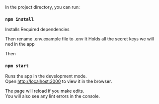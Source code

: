 

In the project directory, you can run:

### `npm install`

Installs Required dependencies

Then rename .env.example file to .env
It Holds all the secret keys we will ned in the app

Then


### `npm start`

Runs the app in the development mode.<br>
Open [http://localhost:3000](http://localhost:3000) to view it in the browser.

The page will reload if you make edits.<br>
You will also see any lint errors in the console.

